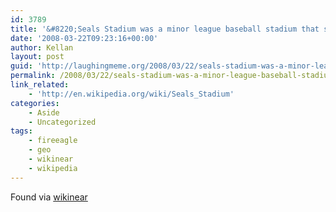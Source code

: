 ```yaml
---
id: 3789
title: '&#8220;Seals Stadium was a minor league baseball stadium that stood in San Francisco from 1931 through 1959&#8230;&#8221;'
date: '2008-03-22T09:23:16+00:00'
author: Kellan
layout: post
guid: 'http://laughingmeme.org/2008/03/22/seals-stadium-was-a-minor-league-baseball-stadium-that-stood-in-san-francisco-from-1931-through-1959/'
permalink: /2008/03/22/seals-stadium-was-a-minor-league-baseball-stadium-that-stood-in-san-francisco-from-1931-through-1959/
link_related:
    - 'http://en.wikipedia.org/wiki/Seals_Stadium'
categories:
    - Aside
    - Uncategorized
tags:
    - fireeagle
    - geo
    - wikinear
    - wikipedia
---
```


Found via [wikinear](http://wikinear.com)